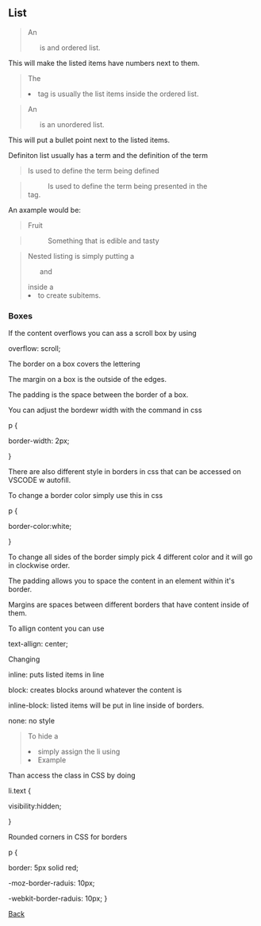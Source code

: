 ## List
> An <ol> is and ordered list.

This will make the listed items have numbers next to them.

> The <li> tag is usually the list items inside the ordered list.

> An <ul> is an unordered list.

This will put a bullet point next to the listed items.

Definiton list usually has a term and the definition of the term
> <dl>

> <dt> Is used to define the term being defined

> <dd> Is used to define the term being presented in the <dt> tag.

An axample would be:

> <dl>

>  <dt>Fruit<dt>

>   <dd> Something that is edible and tasty<dd>

> <dl>

> Nested listing is simply putting a <ul>  and </ul> inside a <li> to create subitems.

### Boxes

If the content overflows you can ass a scroll box by using 

overflow: scroll;

The border on a box covers the lettering

The margin on a box is the outside of the edges.

The padding is the space between the border of a box. <!-- HTML & CSS By:John Duckett -->

You can adjust the bordewr width with the command in css

p {

  border-width: 2px;
  
  }

There are also different style in borders in css that can be accessed on VSCODE w autofill.

To change a border color simply use this in css

p {

  border-color:white;

}

To change all sides of the border simply pick 4 different color and it will go in clockwise order. 

The padding allows you to space the content in an element within it's border.

Margins are spaces between different borders that have content inside of them. 

To allign content you can use 

text-allign: center;

Changing  

inline: puts listed items in line

block: creates blocks around whatever the content is

inline-block: listed items will be put in line inside of borders.

none: no style

> To hide a <li> simply assign the li using <li class="text"> Example </li>

Than access the class in CSS by doing 

li.text {

  visibility:hidden;

}

Rounded corners in CSS for borders

p { 
  
  border: 5px solid red;

-moz-border-raduis: 10px;

-webkit-border-raduis: 10px;
}

[Back](https://cesardeltoroc.github.io/reading-notes/)
